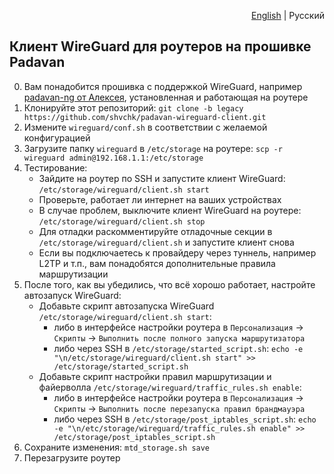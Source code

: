 <p align="right"><a href="README.md">English</a> | Русский</p>

## Клиент WireGuard для роутеров на прошивке Padavan

0. Вам понадобится прошивка с поддержкой WireGuard, например [padavan-ng от Алексея](https://gitlab.com/dm38/padavan-ng), установленная и работающая на роутере
1. Клонируйте этот репозиторий: `git clone -b legacy https://github.com/shvchk/padavan-wireguard-client.git`
2. Измените `wireguard/conf.sh` в соответствии с желаемой конфигурацией
3. Загрузите папку `wireguard` в `/etc/storage` на роутере: `scp -r wireguard admin@192.168.1.1:/etc/storage`
4. Тестирование:
    - Зайдите на роутер по SSH и запустите клиент WireGuard: `/etc/storage/wireguard/client.sh start`
    - Проверьте, работает ли интернет на ваших устройствах
    - В случае проблем, выключите клиент WireGuard на роутере: `/etc/storage/wireguard/client.sh stop`
    - Для отладки раскомментируйте отладочные секции в `/etc/storage/wireguard/client.sh` и запустите клиент снова
    - Если вы подключаетесь к провайдеру через туннель, например L2TP и т.п., вам понадобятся дополнительные правила маршрутизации
5. После того, как вы убедились, что всё хорошо работает, настройте автозапуск WireGuard:
    - Добавьте скрипт автозапуска WireGuard `/etc/storage/wireguard/client.sh start`:
      - либо в интерфейсе настройки роутера в `Персонализация` → `Скрипты` → `Выполнить после полного запуска маршрутизатора`
      - либо через SSH в `/etc/storage/started_script.sh`: `echo -e "\n/etc/storage/wireguard/client.sh start" >> /etc/storage/started_script.sh`
    - Добавьте скрипт настройки правил маршрутизации и файерволла `/etc/storage/wireguard/traffic_rules.sh enable`:
      - либо в интерфейсе настройки роутера в `Персонализация` → `Скрипты` → `Выполнить после перезапуска правил брандмауэра`
      - либо через SSH в `/etc/storage/post_iptables_script.sh`: `echo -e "\n/etc/storage/wireguard/traffic_rules.sh enable" >> /etc/storage/post_iptables_script.sh`
6. Сохраните изменения: `mtd_storage.sh save`
7. Перезагрузите роутер
